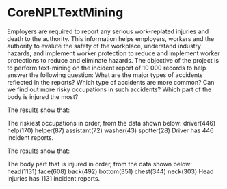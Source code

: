 # CoreNPLTextMining
Employers are required to report any serious work-replated injuries and death to the authority. This information helps employers, workers and the authority to evalute the safety of the workplace, understand industry hazards, and implement worker protection to reduce and implement worker protections to reduce and eliminate hazards. The objective of the project is to perform text-mining on the incident report of 10 000 records to help answer the following question:
What are the major types of accidents reflected in the reports?
Which type of accidents are more common?
Can we find out more risky occupations in such accidents?
Which part of the body is injured the most?

The results show that:

The riskiest occupations in order, from the data shown below: 
driver(446)  help(170)  helper(87) assistant(72) washer(43) spotter(28)
Driver has 446 incident reports.
 
The results show that:

The body part that is injured in order, from the data shown below:
head(1131)   face(608)   back(492)  bottom(351)  chest(344)   neck(303)
Head injuries has 1131 incident reports.




